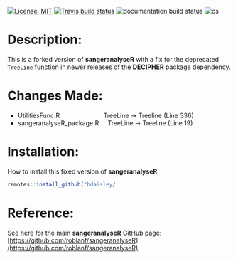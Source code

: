 <!-- badges: start -->
[![License: MIT](https://img.shields.io/badge/License-MIT-yellow.svg)](https://opensource.org/licenses/MIT) [![Travis build status](https://travis-ci.org/roblanf/sangeranalyseR.svg?branch=master)](https://travis-ci.org/roblanf/sangeranalyseR) ![documentation build status](https://readthedocs.org/projects/pip/badge/) ![os](https://img.shields.io/badge/platform-macOS_/Linux_/Windows-green.svg)
<!-- badges: end -->

# Description:
This is a forked version of **sangeranalyseR** with a fix for the deprecated <code>TreeLine</code> function in newer releases of the **DECIPHER** package dependency.

# Changes Made:
  - UtilitiesFunc.R&nbsp;&nbsp;&nbsp;&nbsp;&nbsp;&nbsp;&nbsp;&nbsp;&nbsp;&nbsp;&nbsp;&nbsp;&nbsp;&nbsp;&nbsp;&nbsp;&nbsp;&nbsp;&nbsp;&nbsp;&nbsp;&nbsp;&nbsp;&nbsp;&nbsp;TreeLine -> Treeline (Line 336)
  - sangeranalyseR_package.R	&nbsp;&nbsp;&nbsp;&nbsp;TreeLine -> Treeline (Line 19)

# Installation:
How to install this fixed version of **sangeranalyseR**
```r
remotes::install_github("bdaisley/
```
# Reference:
See here for the main **sangeranalyseR** GitHub page: [https://github.com/roblanf/sangeranalyseR](https://github.com/roblanf/sangeranalyseR)
